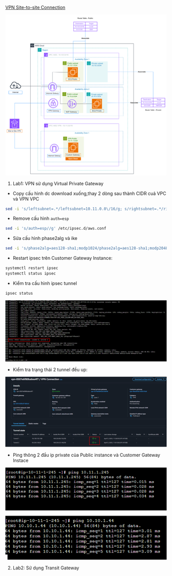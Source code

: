 [VPN Site-to-site Connection](https://000003.awsstudygroup.com/)

![Using ](img/1.png)

1. Lab1: VPN sử dụng Virtual Private Gateway

- Copy cấu hình dc download xuống,thay 2 dòng sau thành CIDR cuả VPC và VPN VPC

```sh
sed -i 's/leftsubnet=.*/leftsubnet=10.11.0.0\/16/g; s/rightsubnet=.*/rightsubnet=10.10.0.0\/16/g' /etc/ipsec.d/aws.conf

```

- Remove cấu hình `auth=esp`

```sh
sed -i 's/auth=esp//g' /etc/ipsec.d/aws.conf
```

- Sửa cấu hình phase2alg và ike

```sh
sed -i 's/phase2alg=aes128-sha1;modp1024/phase2alg=aes128-sha1;modp2048/g; s/ike=aes128-sha1;modp1024/ike=aes128-sha1;modp2048/g' /etc/ipsec.conf
```

- Restart ipsec trên Customer Gateway Instance:

```sh
systemctl restart ipsec
systemctl status ipsec
```

- Kiểm tra cấu hình ipsec tunnel

```sh
ipsec status
```

![](img/3.png)

- Kiểm tra trạng thái 2 tunnel đều up:

![](img/2.png)

- Ping thông 2 đầu ip private của Public instance và Customer Gateway Instace

![CGW Instace](img/4.png)

![Public Instance](img/5.png)

2. Lab2: Sử dụng Transit Gateway
